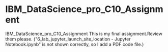 # IBM_DataScience_pro_C10_Assignment
IBM_DataScience_pro_C10_Assignment
This is my final assignment.Review them please.
("6_lab_jupyter_launch_site_location - Jupyter Notebook.ipynb" is not shown correctly, so I add a PDF code file.)
